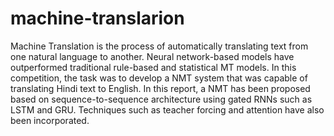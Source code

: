 # machine-translarion

Machine Translation is the process of automatically translating text from one natural language to another. Neural network-based models have outperformed traditional rule-based and statistical MT models. In this competition, the task was to develop a NMT system that was capable of translating Hindi text to English. In this report, a NMT has been proposed based on sequence-to-sequence architecture using gated RNNs such as LSTM and GRU. Techniques such as teacher forcing and attention have also been incorporated. 